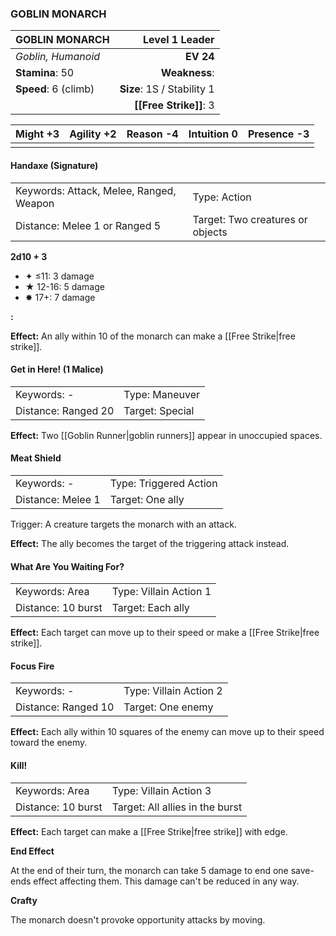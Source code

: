 ### GOBLIN MONARCH

| GOBLIN MONARCH       |         **Level 1 Leader** |
| :------------------- | -------------------------: |
| *Goblin, Humanoid*   |                  **EV 24** |
| **Stamina**: 50      |              **Weakness**: |
| **Speed**: 6 (climb) | **Size**: 1S / Stability 1 |
|                      |     **[[Free Strike]]**: 3 |

| **Might** +3 | **Agility** +2 | **Reason** -4 | **Intuition** 0 | **Presence** -3 |
| ------------ | -------------- | ------------- | --------------- | --------------- |
|              |                |               |                 |                 |

#### Handaxe (Signature)

|                                         |                                  |
| :-------------------------------------- | :------------------------------- |
| Keywords: Attack, Melee, Ranged, Weapon | Type: Action                     |
| Distance: Melee 1 or Ranged 5           | Target: Two creatures or objects |

**2d10 + 3**

- ✦ ≤11: 3 damage
- ★ 12-16: 5 damage
- ✸ 17+: 7 damage

**:**

**Effect:** An ally within 10 of the monarch can make a [[Free Strike|free strike]].

#### Get in Here! (1 Malice)

|                     |                 |
| :------------------ | :-------------- |
| Keywords: -         | Type: Maneuver  |
| Distance: Ranged 20 | Target: Special |

**Effect:** Two [[Goblin Runner|goblin runners]] appear in unoccupied spaces.

#### Meat Shield

|                   |                        |
| :---------------- | :--------------------- |
| Keywords: -       | Type: Triggered Action |
| Distance: Melee 1 | Target: One ally       |

Trigger: A creature targets the monarch with an attack.

**Effect:** The ally becomes the target of the triggering attack instead.

#### What Are You Waiting For?

|                    |                        |
| :----------------- | :--------------------- |
| Keywords: Area     | Type: Villain Action 1 |
| Distance: 10 burst | Target: Each ally      |

**Effect:** Each target can move up to their speed or make a [[Free Strike|free strike]].

#### Focus Fire

|                     |                        |
| :------------------ | :--------------------- |
| Keywords: -         | Type: Villain Action 2 |
| Distance: Ranged 10 | Target: One enemy      |

**Effect:** Each ally within 10 squares of the enemy can move up to their speed toward the enemy.

#### Kill!

|                    |                                 |
| :----------------- | :------------------------------ |
| Keywords: Area     | Type: Villain Action 3          |
| Distance: 10 burst | Target: All allies in the burst |

**Effect:** Each target can make a [[Free Strike|free strike]] with edge.

**End Effect**

At the end of their turn, the monarch can take 5 damage to end one save-ends effect affecting them. This damage can't be reduced in any way.

**Crafty**

The monarch doesn't provoke opportunity attacks by moving.
